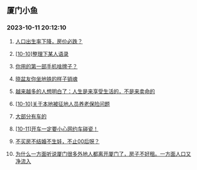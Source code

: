 ## 厦门小鱼 
### 2023-10-11 20:12:10

1. [人口出生率下降，房价必跌？](http://bbs.xmfish.com/read-htm-tid-18086466.html)

2. [[10-10]整理下某人语录](http://bbs.xmfish.com/read-htm-tid-18086479.html)

3. [你用的第一部手机啥牌子？](http://bbs.xmfish.com/read-htm-tid-18086599.html)

4. [晓盆友你坐地铁的样子销魂](http://bbs.xmfish.com/read-htm-tid-18086593.html)

5. [越来越多的人想明白了：人生是来享受生活的，不是来卖命的](http://bbs.xmfish.com/read-htm-tid-18086584.html)

6. [[10-10]关于本地被征地人员养老保险问题](http://bbs.xmfish.com/read-htm-tid-18086526.html)

7. [大部分有车的](http://bbs.xmfish.com/read-htm-tid-18086559.html)

8. [[10-11]开车一定要小心网约车碰瓷！](http://bbs.xmfish.com/read-htm-tid-18086591.html)

9. [不买房不结婚不生娃，不止00后呀？](http://bbs.xmfish.com/read-htm-tid-18086749.html)

10. [为什么一方面听说厦门很多外地人都离开厦门了，房子不好租。一方面人口又净流入](http://bbs.xmfish.com/read-htm-tid-18086566.html)

